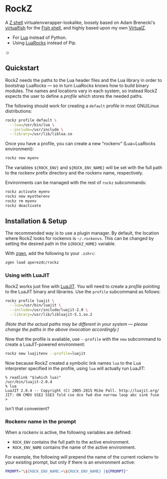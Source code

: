 # RockZ

A [Z shell](http://zsh.org) virtualenvwrapper-lookalike, loosely based on Adam
Brenecki's [virtualfish](https://github.com/adambrenecki/virtualfish) for the
[Fish shell](http://fishshell.com), and highly based upon my own
[VirtualZ](https://github.com/aperezdc/virtualz).

* For [Lua](http://www.lua.org) instead of Python.
* Using [LuaRocks](https://luarocks.org) instead of Pip.

☺

## Quickstart

RockZ needs the paths to the Lua header files and the Lua library in order to
bootstrap LuaRocks — so in turn LuaRocks knows how to build binary modules.
The names and locations vary in each system, so instead RockZ expects the user
to define a *profile* which stores the needed paths.

The following should work for creating a `default` profile in most GNU/Linux
distributions:

```sh
rockz profile default \
  --lua=/usr/bin/lua \
  --include=/usr/include \
  --library=/usr/lib/liblua.so
```

Once you have a profile, you can create a new “rockenv” (Lua+LuaRocks
environment):

```sh
rockz new myenv
```

The variables `${ROCK_ENV}` and `${ROCK_ENV_NAME}` will be set with the full
path to the rockenv prefix directory and the rockenv name, respectively.

Environments can be managed with the rest of `rockz` subcommands:

```sh
rockz activate myenv
rockz new myotherenv
rockz rm myenv
rockz deactivate
```


## Installation & Setup

The recommended way is to use a plugin manager. By default, the location where
RockZ looks for rockenvs is `~/.rockenvs`. This can be changed by setting the
desired path in the `${ROCKZ_HOME}` variable.

With [zgen](https://github.com/tarjoilija/zgen), add the following to your
`.zshrc`:

```sh
zgen load aperezdc/rockz
```

### Using with LuaJIT

RockZ works just fine with [LuaJIT](http://luajit.org). You will need to
create a *profile* pointing to the LuaJIT binary and libraries. Use the
`profile` subcommand as follows:

```sh
rockz profile luajit \
  --lua=/usr/bin/luajit \
  --include=/usr/include/luajit-2.0 \
  --library=/usr/lib/libluajit-5.1.so.2
```

*(Note that the actual paths may be different in your system — please
change the paths in the above invocation accordingly.)*

Now that the profile is available, use `--profile` with the `new` subcommand
to create a LuaJIT-powered environment:

```sh
rockz new luajitenv --profile=luajit
```

Now because RockZ created a symbolic link names `lua` to the Lua interpreter
specified in the profile, using `lua` will actually run LuaJIT:

```
% readlink "$(which lua)"
/usr/bin/luajit-2.0.4
% lua
LuaJIT 2.0.4 -- Copyright (C) 2005-2015 Mike Pall. http://luajit.org/
JIT: ON CMOV SSE2 SSE3 fold cse dce fwd dse narrow loop abc sink fuse
>
```

Isn't that convenient?


### Rockenv name in the prompt

When a rockenv is active, the following variables are defined:

- `ROCK_ENV` contains the full path to the active environment.
- `ROCK_ENV_NAME` contains the name of the active environment.

For example, the following will prepend the name of the current rockenv to
your existing prompt, but only if there is an environment active:

```sh
PROMPT="\${ROCK_ENV_NAME:+\${ROCK_ENV_NAME} }${PROMPT}"
```

